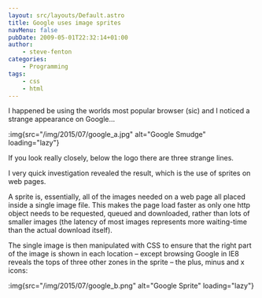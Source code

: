 ```yaml
---
layout: src/layouts/Default.astro
title: Google uses image sprites
navMenu: false
pubDate: 2009-05-01T22:32:14+01:00
author:
    - steve-fenton
categories:
    - Programming
tags:
    - css
    - html
---
```


I happened be using the worlds most popular browser (sic) and I noticed a strange appearance on Google…

:img{src="/img/2015/07/google_a.jpg" alt="Google Smudge" loading="lazy"}

If you look really closely, below the logo there are three strange lines.

I very quick investigation revealed the result, which is the use of sprites on web pages.

A sprite is, essentially, all of the images needed on a web page all placed inside a single image file. This makes the page load faster as only one http object needs to be requested, queued and downloaded, rather than lots of smaller images (the latency of most images represents more waiting-time than the actual download itself).

The single image is then manipulated with CSS to ensure that the right part of the image is shown in each location – except browsing Google in IE8 reveals the tops of three other zones in the sprite – the plus, minus and x icons:

:img{src="/img/2015/07/google_b.png" alt="Google Sprite" loading="lazy"}